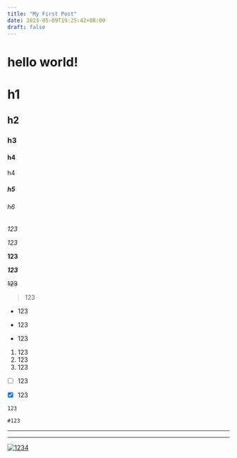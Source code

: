```yaml
---
title: "My First Post"
date: 2023-05-09T19:25:42+08:00
draft: false
---
```

# hello world!

# h1

## h2

### h3

#### h4

h4

##### h5

###### h6


_123_

*123*

**123**

**_123_**

~~123~~

>123

* 123

- 123

+ 123

1. 123
2. 123
3. 123

- [ ] 123
* [X] 123

`123`

```MARKDOWN = 
#123
```
---
***

[![1234](https://i3.momoshop.com.tw/1658855414/goodsimg/0009/969/465/9969465_O_m.webp)](https://gorisanson.github.io/pikachu-volleyball/zh/)
